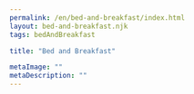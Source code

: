 ```yaml
---
permalink: /en/bed-and-breakfast/index.html
layout: bed-and-breakfast.njk
tags: bedAndBreakfast

title: "Bed and Breakfast"

metaImage: ""
metaDescription: ""
---
```


